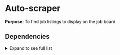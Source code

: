 # Auto-scraper

**Purpose:** To find job listings to display on the job board

## Dependencies
<details>
<summary>Expand to see full list</summary>

+ Coming soon!
+ Fill in
+ Fill in
</details>
